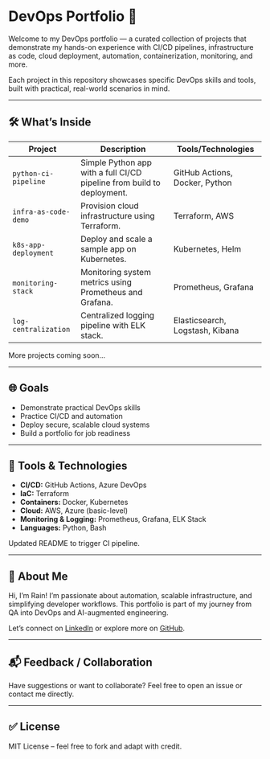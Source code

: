 # DevOps Portfolio 🚀

Welcome to my DevOps portfolio — a curated collection of projects that demonstrate my hands-on experience with CI/CD pipelines, infrastructure as code, cloud deployment, automation, containerization, monitoring, and more.

Each project in this repository showcases specific DevOps skills and tools, built with practical, real-world scenarios in mind.

---

## 🛠️ What’s Inside

| Project | Description | Tools/Technologies |
|--------|-------------|--------------------|
| `python-ci-pipeline` | Simple Python app with a full CI/CD pipeline from build to deployment. | GitHub Actions, Docker, Python |
| `infra-as-code-demo` | Provision cloud infrastructure using Terraform. | Terraform, AWS |
| `k8s-app-deployment` | Deploy and scale a sample app on Kubernetes. | Kubernetes, Helm |
| `monitoring-stack` | Monitoring system metrics using Prometheus and Grafana. | Prometheus, Grafana |
| `log-centralization` | Centralized logging pipeline with ELK stack. | Elasticsearch, Logstash, Kibana |

More projects coming soon...

---

## 🌐 Goals

- Demonstrate practical DevOps skills
- Practice CI/CD and automation
- Deploy secure, scalable cloud systems
- Build a portfolio for job readiness

---

## 🧰 Tools & Technologies

- **CI/CD:** GitHub Actions, Azure DevOps
- **IaC:** Terraform
- **Containers:** Docker, Kubernetes
- **Cloud:** AWS, Azure (basic-level)
- **Monitoring & Logging:** Prometheus, Grafana, ELK Stack
- **Languages:** Python, Bash


Updated README to trigger CI pipeline.

---

## 📌 About Me

Hi, I’m Rain! I’m passionate about automation, scalable infrastructure, and simplifying developer workflows. This portfolio is part of my journey from QA into DevOps and AI-augmented engineering.

Let’s connect on [LinkedIn](https://www.linkedin.com/) or explore more on [GitHub](https://github.com/).

---

## 📬 Feedback / Collaboration

Have suggestions or want to collaborate? Feel free to open an issue or contact me directly.

---

## ✅ License

MIT License – feel free to fork and adapt with credit.
